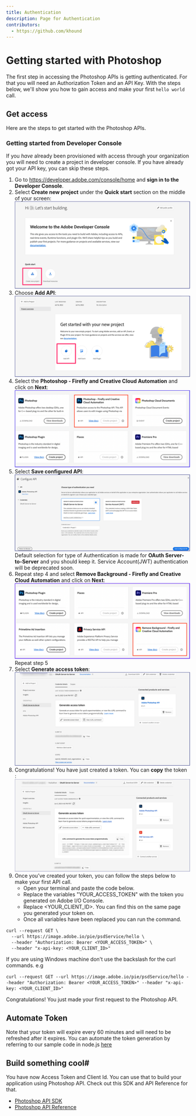 ```yaml
---
title: Authentication
description: Page for Authentication
contributors:
  - https://github.com/khound
---
```

# Getting started with Photoshop

The first step in accessing the Photoshop APIs is getting authenticated. For that you will need an Authorization Token and an API Key. With the steps below, we'll show you how to gain access and make your first `hello world` call.

## Get access

Here are the steps to get started with the Photoshop APIs.

### Getting started from Developer Console

 If you *have* already been provisioned with access through your organization you will need to create a project in developer console. If you have already got your API key, you can skip these steps.
1. Go to https://developer.adobe.com/console/home and **sign in to the Developer Console**.
2. Select **Create new project** under the **Quick start** section on the middle of your screen:
![Screenshot](images/CreateNewProjectConsole.png)
3. Choose **Add API**:
![Screenshot](images/AddAPIConsole.png)
4. Select the **Photoshop - Firefly and Creative Cloud Automation** and click on **Next**:
![Screenshot](images/AddAPIConsolePSFF.png)
5. Select **Save configured API**:
![Screenshot](images/ServicePrincipalConsole.png)
Default selection for type of Authentication is made for **OAuth Server-to-Server** and you should keep it. Service Account(JWT) authentication will be deprecated soon.
6. Repeat step 4 and select **Remove Background - Firefly and Creative Cloud Automation** and click on **Next**:
![Screenshot](images/AddAPIConsoleRBFF.png)
Repeat step 5
7. Select **Generate access token**:
![Screenshot](images/GenerateAccessTokenFromConsole.png)
8. Congratulations! You have just created a token. You can **copy** the token :
![Screenshot](images/AccessTokenCurlConsole.png)
9. Once you’ve created your token, you can follow the steps below to make your first API call.
   - Open your terminal and paste the code below.
   - Replace the variables "YOUR_ACCESS_TOKEN" with the token you generated on Adobe I/O Console.
   - Replace <YOUR_CLIENT_ID>. You can find this on the same page you generated your token on.
   - Once all variables have been replaced you can run the command.

``` shell
curl --request GET \
  --url https://image.adobe.io/pie/psdService/hello \
  --header "Authorization: Bearer <YOUR_ACCESS_TOKEN>" \
  --header "x-api-key: <YOUR_CLIENT_ID>"
```

If you are using Windows machine don't use the backslash for the curl commands. e.g
``` shell
curl --request GET --url https://image.adobe.io/pie/psdService/hello --header "Authorization: Bearer <YOUR_ACCESS_TOKEN>" --header "x-api-key: <YOUR_CLIENT_ID>"
```
Congratulations! You just made your first request to the Photoshop API.

## Automate Token
Note that your token will expire every 60 minutes and will need to be refreshed after it expires. You can automate the token generation by referring to our sample code in node.js [here](https://github.com/AdobeDocs/cis-photoshop-api-docs/blob/main/sample-code/service-principal-sample-app/index.js)

## Build something cool#
You have now Access Token and Client Id. You can use that to build your application using Photoshop API.
Check out this SDK and API Reference for that.
- [Photoshop API SDK](https://github.com/adobe/adobe-photoshop-api-sdk#readme)
- [Photoshop API Reference](../api/)
